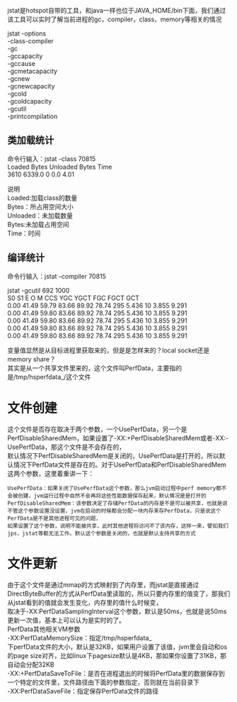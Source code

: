 jstat是hotspot自带的工具，和java一样也位于JAVA_HOME/bin下面，我们通过该工具可以实时了解当前进程的gc，compiler，class，memory等相关的情况  

jstat -options  
-class-compiler  
-gc  
-gccapacity  
-gccause  
-gcmetacapacity  
-gcnew  
-gcnewcapacity  
-gcold  
-gcoldcapacity  
-gcutil  
-printcompilation  

## 类加载统计
命令行输入：jstat -class 70815  
Loaded  Bytes  Unloaded  Bytes     Time  
 3610  6339.0        0     0.0       4.01  

说明  
    Loaded:加载class的数量  
    Bytes：所占用空间大小  
    Unloaded：未加载数量  
    Bytes:未加载占用空间  
    Time：时间  
## 编译统计
命令行输入：jstat -compiler 70815  


jstat -gcutil 692 1000  
  S0     S1     E      O      M     CCS    YGC     YGCT    FGC    FGCT     GCT  
  0.00  41.49  59.79  83.66  89.92  78.74    295    5.436    10    3.855    9.291  
  0.00  41.49  59.80  83.66  89.92  78.74    295    5.436    10    3.855    9.291  
  0.00  41.49  59.80  83.66  89.92  78.74    295    5.436    10    3.855    9.291  
  0.00  41.49  59.80  83.66  89.92  78.74    295    5.436    10    3.855    9.291  
  0.00  41.49  59.80  83.66  89.92  78.74    295    5.436    10    3.855    9.291  

变量值显然是从目标进程里获取来的，但是是怎样来的？local socket还是memory share？  
其实是从一个共享文件里来的，这个文件叫PerfData，主要指的是/tmp/hsperfdata_<user>/<pid>这个文件

# 文件创建
这个文件是否存在取决于两个参数，一个UsePerfData，另一个是PerfDisableSharedMem，如果设置了-XX:+PerfDisableSharedMem或者-XX:-UsePerfData，那这个文件是不会存在的，  
默认情况下PerfDisableSharedMem是关闭的，UsePerfData是打开的，所以默认情况下PerfData文件是存在的。对于UsePerfData和PerfDisableSharedMem这两个参数，这里着重讲一下：

    UsePerfData：如果关闭了UsePerfData这个参数，那么jvm启动过程中perf memory都不会被创建，jvm运行过程中自然不会再将这些性能数据保存起来，默认情况是是打开的  
    PerfDisableSharedMem：该参数决定了存储PerfData的内存是不是可以被共享，也就是说不管这个参数设置没设置，jvm在启动的时候都会分配一块内存来存PerfData，只是说这个PerfData是不是其他进程可见的问题，  
    如果设置了这个参数，说明不能被共享，此时其他进程将访问不了该内存，这样一来，譬如我们jps，jstat等都无法工作。默认这个参数是关闭的，也就是默认支持共享的方式  

# 文件更新
由于这个文件是通过mmap的方式映射到了内存里，而jstat是直接通过DirectByteBuffer的方式从PerfData里读取的，所以只要内存里的值变了，那我们从jstat看到的值就会发生变化，内存里的值什么时候变，  
取决于-XX:PerfDataSamplingInterval这个参数，默认是50ms，也就是说50ms更新一次值，基本上可以认为是实时的了。  
PerfData其他相关VM参数  
    -XX:PerfDataMemorySize：指定/tmp/hsperfdata_<user>  
    下perfData文件的大小，默认是32KB，如果用户设置了该值，jvm里会自动和os的page size对齐，比如linux下pagesize默认是4KB，那如果你设置了31KB，那自动会分配32KB  
    -XX:+PerfDataSaveToFile：是否在进程退出的时候将PerfData里的数据保存到一个特定的文件里，文件路径由下面的参数指定，否则就在当前目录下  
    -XX:PerfDataSaveFile：指定保存PerfData文件的路径  
